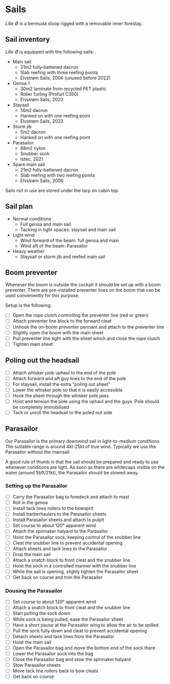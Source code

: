 # Sails

_Lille Ø_ is a bermuda sloop rigged with a removable inner forestay.

## Sail inventory

_Lille Ø_ is equipped with the following sails:

* Main sail
    * 21m2 fully-battened dacron
    * Slab reefing with three reefing points
    * Elvstrøm Sails, 2006 (unused before 2022)
* Genoa 1
    * 30m2 laminate from recycled PET plastic
    * Roller furling (Profurl C350)
    * Elvstrøm Sails, 2023
* Staysail
    * 14m2 dacron
    * Hanked on with one reefing point
    * Elvstrøm Sails, 2023
* Storm jib
	* 5m2 dacron
	* Hanked on with one reefing point
* Parasailor
    * 68m2 nylon
    * Snubber sock
    * Istec, 2021
* Spare main sail
    * 21m2 fully-battened dacron
    * Slab reefing with two reefing points
    * Elvstrøm Sails, 2006

Sails not in use are stored under the tarp on cabin top.
## Sail plan

* Normal conditions
    * Full genoa and main sail
    * Tacking in tight spaces: staysail and main sail
* Light wind
    * Wind forward of the beam: full genoa and main
    * Wind aft of the beam: Parasailor
* Heavy weather
    * Staysail or storm jib and reefed main sail

## Boom preventer

Whenever the boom is outside the cockpit it should be set up with a boom preventer. There are pre-installed preventer lines on the boom that can be used conveniently for this purpose.

Setup is the following:

- [ ] Open the rope clutch controlling the preventer line (red or green)
- [ ] Attach preventer line block to the forward cleat
- [ ] Unhook the on-boom preventer pennant and attach to the preventer line
- [ ] Slightly open the boom with the main sheet
- [ ] Pull preventer line tight with the sheet winch and close the rope clutch
- [ ] Tighten main sheet

## Poling out the headsail

- [ ] Attach whisker pole uphaul to the end of the pole
- [ ] Attach forward and aft guy lines to the end of the pole
- [ ] For staysail, install the extra "poling out sheet"
- [ ] Lower the whisker pole so that it is easily accessible
- [ ] Hook the sheet through the whisker pole jaws
- [ ] Hoist and tension the pole using the uphaul and the guys. Pole should be completely immobilised
- [ ] Tack or unroll the headsail to the poled out side

## Parasailor

Our Parasailor is the primary downwind sail in light-to-medium conditions. The suitable range is around 4kt-25kt of true wind.
Typically we use the Parasailor without the mainsail.

A good rule of thumb is that the sail should be prepared and ready to use whenever conditions are light. As soon as there are whitecaps visible on the water (around 5bft/21kt), the Parasailor should be stowed away.

### Setting up the Parasailor

- [ ] Carry the Parasailor bag to foredeck and attach to mast
- [ ] Roll in the genoa
- [ ] Install tack lines rollers to the bowsprit
- [ ] Install barberhaulers to the Parasailor sheets
- [ ] Install Parasailor sheets and attach to pulpit
- [ ] Set course to about 120° apparent wind
- [ ] Attach the spinnaker halyard to the Parasailor
- [ ] Hoist the Parasailor sock, keeping control of the snubber line
- [ ] Cleat the snubber line to prevent accidental opening
- [ ] Attach sheets and tack lines to the Parasailor
- [ ] Drop the main sail
- [ ] Attach a snatch block to front cleat and the snubber line
- [ ] Hoist the sock in a controlled manner with the snubber line
- [ ] While the sail is opening, slighly tighten the Parasailor sheet
- [ ] Get back on course and trim the Parasailor

### Dousing the Parasailor

- [ ] Set course to about 120° apparent wind
- [ ] Attach a snatch block to front cleat and the snubber line
- [ ] Start pulling the sock down
- [ ] While sock is being pulled, ease the Parasailor sheet
- [ ] Have a short pause at the Parasailor wing to allow the air to be spilled
- [ ] Pull the sock fully down and cleat to prevent accidental opening
- [ ] Detach sheets and tack lines from the Parasailor
- [ ] Hoist the main sail
- [ ] Open the Parasailor bag and move the bottom end of the sock there
- [ ] Lower the Parasailor sock into the bag
- [ ] Close the Parasailor bag and stow the spinnaker halyard
- [ ] Stow Parasailor sheets
- [ ] Move tack line rollers back to bow cleats
- [ ] Get back on course